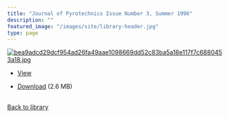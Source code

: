 ```yaml
---
title: "Journal of Pyrotechnics Issue Number 3, Summer 1996"
description: ""
featured_image: "/images/site/library-header.jpg"
type: page
---
```


<a href="https://drive.google.com/uc?export=view&id=12Dprr1ueT3j8aeYnbByFbEIeuk0jeKS4" target="_blank">![bea9adcd29dcf954ad26fa49aae1098669dd52c83ba5a18e117f7c6880453a18.jpg](https://drive.google.com/uc?export=view&id=1SCiGFh93FtDAyxVVPuro7LG4iLDkHOMY)</a>
* <a href="https://drive.google.com/uc?export=view&id=12Dprr1ueT3j8aeYnbByFbEIeuk0jeKS4" target="_blank">View</a>

* [Download](https://drive.google.com/uc?export=download&id=12Dprr1ueT3j8aeYnbByFbEIeuk0jeKS4) (2.6 MB)

<br />[Back to library](/library/)

